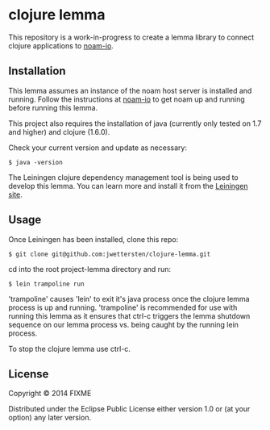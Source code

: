 # clojure lemma

This repository is a work-in-progress to create a lemma library to connect clojure applications to [noam-io](https://github.com/noam-io).

## Installation

This lemma assumes an instance of the noam host server is installed and running. Follow the instructions at [noam-io](https://github.com/noam-io/host) to get noam up and running before running this lemma.

This project also requires the installation of java (currently only tested on 1.7 and higher) and clojure (1.6.0).

Check your current version and update as necessary:

    $ java -version

The Leiningen clojure dependency management tool is being used to develop this lemma. You can learn more and install it from the [Leiningen site](http://leiningen.org/).

## Usage

Once Leiningen has been installed, clone this repo:

    $ git clone git@github.com:jwettersten/clojure-lemma.git

cd into the root project-lemma directory and run:

    $ lein trampoline run

'trampoline' causes 'lein' to exit it's java process once the clojure lemma process is up and running. 'trampoline' is recommended for use with running this lemma as it ensures that ctrl-c triggers the lemma shutdown sequence on our lemma process vs. being caught by the running lein process.  

To stop the clojure lemma use ctrl-c.

## License

Copyright © 2014 FIXME

Distributed under the Eclipse Public License either version 1.0 or (at
your option) any later version.
